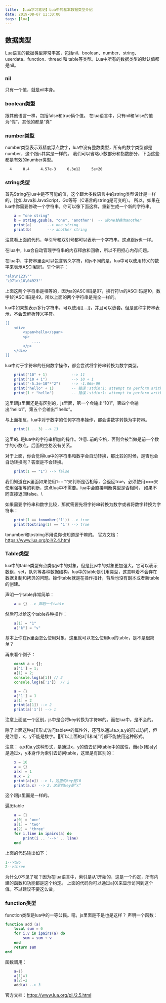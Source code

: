 ```yaml
---
title: 【Lua学习笔记】Lua中的基本数据类型介绍
date: 2019-08-07 11:30:00
tags: [lua]
---
```


## 数据类型

Lua语言的数据类型非常丰富，包括nil、boolean、number、string、userdata、function、thread 和 table等类型。Lua中所有的数据类型的默认值都是nil。

### nil 
只有一个值，就是nil本身。

### boolean类型
跟其他语言一样，包括false和true俩个值。
在lua语言中，只有nil和false的值为“假”，其他的都是“真”
<!-- more -->

### number类型
number类型表示双精度浮点数字，lua中没有整数类型，所有的数字类型都是number，这个跟js其实是一样的。
我们可以省略小数部分和指数部分，下面这些都是有效的number类型。
```
  4     0.4     4.57e-3     0.3e12     5e+20
```

### string类型

首先String在lua中是不可能的值，这个跟大多数语言中的string类型设计是一样的，比如Java和JavaScript，Go等等（C语言的string是可变的）。
所以，如果在lua中你需要修改一个字符串，你可以像下面这样，重新生成一个新的字符串。
```lua
    a = "one string"
    b = string.gsub(a, "one", 'another')  -- 讲one替换为another
    print(a)       --> one string
    print(b)       --> another string
```
注意看上面的代码，单引号和双引号都可以表示一个字符串。这点跟js也一样。

在lua中，lua会自动管理字符串的内存释放和回收，所以不用担心内存问题。

在lua中，字符串里面可以包含转义字符，和js不同的是，lua中可以使用转义的数字来表示ASCII编码。举个例子：

```lua
"alo\n123\""
'\97lo\10\04923"'
```
上面这两个字符串是相等的，因为a的ASCII码是97，换行符\n的ASCII码是10，数字1的ASCII码是49。所以上面的两个字符串是完全一样的。

lua中如果想表示多行字符串，可以使用[[...]]，并且可以嵌套。但是这种字符串表示，不会去解析转义字符。
```lua
[[
    <div>
        <span>hello</span>
        <p>
            ....
        </p>
    </div>
]]
```

lua中对于字符串的任何数字操作，都会尝试将字符串转换为数字类型。
```lua
    print("10" + 1)           --> 11
    print("10 + 1")           --> 10 + 1
    print("-5.3e-10"*"2")     --> -1.06e-09
    print("hello" + 1)        -- 错误：stdin:1: attempt to perform arithmetic on a string value
    print(1 + "hello")        -- 错误：stdin:1: attempt to perform arithmetic on a string value
```

这里跟js里面还是有区别的，js里面，第一个会输出“101”，第四个会输出“hello1”，第五个会输出“1hello”。

与上面相反，lua中对于数字的任何字符串操作，都会讲数字转换为字符串。
```lua
    print(1 .. 3) --> 13
```
这里的..是lua中的字符串相加的操作。注意..前的空格，否则会被当做是前一个数字的小数点。后面的空格没有关系。

对于上面，你会觉得lua中的字符串和数字会自动转换，那比较的时候，是否也会自动转换呢？答案是不会转换。
```lua
    print(1 == "1") --> false
```

我们知道在js里面如果使用1=='1'来判断是否相等，会返回true，必须使用===来使用强相等的判断，这点lua中不需要。lua中会直接判断类型是否相同，
如果不同直接返回false。\

如果需要字符串和数字比较，那就需要先将字符串转换为数字或者将数字转换为字符串：
```lua
    print(1 == tonumber('1')) --> true
    print(tostring(1) == '1') --> true
```
tonumber和tostring不用说你也知道是干嘛的。
官方文档：https://www.lua.org/pil/2.4.html
### Table类型
lua中的table类型有点类似js中的对象，但是比js中的对象更加强大。它可以表示数组，set，队列等各种数据结构。lua中的table是引用类型，这意味着不会存在数据复制和拷贝的问题。操作table就是在操作指针，背后也没有副本或者新table的创建。

声明一个table非常简单：
```lua
    a = {} --> 声明一个table
```
然后可以给这个table各种操作：
```lua
    a[1] = "1"
    a["k"] = "v"
```

基本上你在js里面怎么使用对象，这里就可以怎么使用lua的table，是不是很简单？

再来看个例子：
```js
    const a = {};
    a['1'] = 1; 
    a[1] = 2; 
    console.log(a[1]) // 2
    console.log(a['1'])  // 2
```

```lua
    a = {}
    a['1'] = 1
    a[1] = 2
    print(a[1]) --> 2
    print(a['1']) --> 1
```
注意上面这一个区别，js中是会将key转换为字符串的。而在lua中，是不会的。

除了上面这种a[1]形式访问table中的属性外，还可以通过a.x,a.y的形式访问，但是注意，x，y不能是数字。所以上面的a[1]和a['1']都不能使用这种形式。

注意：
a.x和a.y这种形式，是通过x，y的值去访问table中的属性，而a[x]和a[y]是通过x，y本身作为索引去访问table，这里是有区别的：
```lua
    x = 10
    a = {}
    a[x] = 1
    a.x = 2
    print(a[x]) --> 1，这里的key是10
    print(a.x) --> 2，这里的key是“x”
```
这个跟js里面是一样的。

遍历table

```lua
    a = {}
    a[0] = 'one'
    a[1] = 'two'
    a[2] = 'three'
    for i,line in ipairs(a) do
        print(i .. '-->' .. line)
    end
```

上面的代码输出如下：
```lua
1-->two
2-->three
```

为什么0不见了呢？因为在lua语言中，索引是从1开始的，这是一个约定，所有内建的函数和功能都是这个约定。
上面的代码你可以通过a[0]来显示访问到这个值。不过建议不要这么做。


### function类型
function类型是lua中的一等公民。嗯，js里面是不是也是这样？
声明一个函数：
```lua
function add (a)
    local sum = 0
    for i,v in ipairs(a) do
        sum = sum + v
    end
    return sum
end
```

函数调用：
```lua
    a={}
    a[1]=1
    a[2]=2
    add(a) --> 3
```

官方文档：https://www.lua.org/pil/2.5.html

